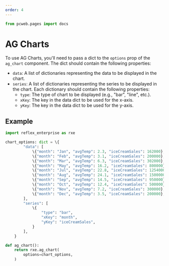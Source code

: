 ```yaml
---
order: 4
---
```


```python exec
from pcweb.pages import docs
```

# AG Charts

To use AG Charts, you'll need to pass a dict to the `options` prop of the `ag_chart` component. The dict should contain the following properties:
- `data`: A list of dictionaries representing the data to be displayed in the chart.
- `series`: A list of dictionaries representing the series to be displayed in the chart. Each dictionary should contain the following properties:
  - `type`: The type of chart to be displayed (e.g., "bar", "line", etc.).
  - `xKey`: The key in the data dict to be used for the x-axis.
  - `yKey`: The key in the data dict to be used for the y-axis.

## Example

```python
import reflex_enterprise as rxe

chart_options: dict = \{
        "data": [
            \{"month": "Jan", "avgTemp": 2.3, "iceCreamSales": 162000},
            \{"month": "Feb", "avgTemp": 3.1, "iceCreamSales": 200000},
            \{"month": "Mar", "avgTemp": 6.3, "iceCreamSales": 302000},
            \{"month": "May", "avgTemp": 16.2, "iceCreamSales": 800000},
            \{"month": "Jul", "avgTemp": 22.8, "iceCreamSales": 1254000},
            \{"month": "Aug", "avgTemp": 24.1, "iceCreamSales": 1500000},
            \{"month": "Sep", "avgTemp": 14.5, "iceCreamSales": 950000},
            \{"month": "Oct", "avgTemp": 12.4, "iceCreamSales": 500000},
            \{"month": "Nov", "avgTemp": 7.2, "iceCreamSales": 300000},
            \{"month": "Dec", "avgTemp": 3.5, "iceCreamSales": 200000},
        ],
        "series": [
            \{
                "type": "bar",
                "xKey": "month",
                "yKey": "iceCreamSales",
            }
        ],
    }

def ag_chart():
    return rxe.ag_chart(
        options=chart_options,
    )
```
